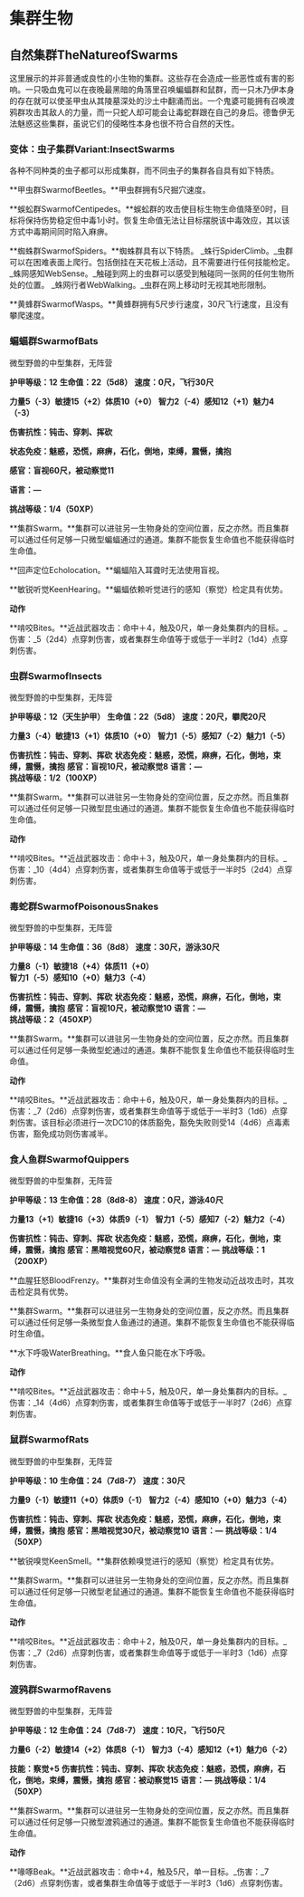 # 集群生物

## **自然集群TheNatureofSwarms**

这里展示的并非普通或良性的小生物的集群。这些存在会造成一些恶性或有害的影响。一只吸血鬼可以在夜晚最黑暗的角落里召唤蝙蝠群和鼠群，而一只木乃伊本身的存在就可以使圣甲虫从其陵墓深处的沙土中翻涌而出。一个鬼婆可能拥有召唤渡鸦群攻击其敌人的力量，而一只蛇人却可能会让毒蛇群跟在自己的身后。德鲁伊无法魅惑这些集群，虽说它们的侵略性本身也很不符合自然的天性。

### **变体：虫子集群Variant:InsectSwarms**

各种不同种类的虫子都可以形成集群，而不同虫子的集群各自具有如下特质。

**甲虫群SwarmofBeetles。**甲虫群拥有5尺掘穴速度。

**蜈蚣群SwarmofCentipedes。**蜈蚣群的攻击使目标生物生命值降至0时，目标将保持伤势稳定但中毒1小时。恢复生命值无法让目标摆脱该中毒效应，其以该方式中毒期间同时陷入麻痹。

**蜘蛛群SwarmofSpiders。**蜘蛛群具有以下特质。
_蛛行SpiderClimb。_虫群可以在困难表面上爬行。包括倒挂在天花板上活动，且不需要进行任何技能检定。
_蛛网感知WebSense。_触碰到网上的虫群可以感受到触碰同一张网的任何生物所处的位置。
_蛛网行者WebWalking。_虫群在网上移动时无视其地形限制。

**黄蜂群SwarmofWasps。**黄蜂群拥有5尺步行速度，30尺飞行速度，且没有攀爬速度。

### 蝙蝠群SwarmofBats

微型野兽的中型集群，无阵营

**护甲等级：12**
**生命值：22（5d8）**
**速度：0尺，飞行30尺**

**力量5（-3）敏捷15（+2）体质10（+0）**
**智力2（-4）感知12（+1）魅力4（-3）**

**伤害抗性：钝击、穿刺、挥砍**

**状态免疫：魅惑，恐慌，麻痹，石化，倒地，束缚，震慑，擒抱**

**感官：盲视60尺，被动察觉11**

**语言：—**

**挑战等级：1/4（50XP）**

**集群Swarm。**集群可以进驻另一生物身处的空间位置，反之亦然。而且集群可以通过任何足够一只微型蝙蝠通过的通道。集群不能恢复生命值也不能获得临时生命值。

**回声定位Echolocation。**蝙蝠陷入耳聋时无法使用盲视。

**敏锐听觉KeenHearing。**蝙蝠依赖听觉进行的感知（察觉）检定具有优势。

**动作**

**啃咬Bites。**近战武器攻击：命中＋4，触及0尺，单一身处集群内的目标。_伤害：_5（2d4）点穿刺伤害，或者集群生命值等于或低于一半时2（1d4）点穿刺伤害。

### 虫群SwarmofInsects

微型野兽的中型集群，无阵营

**护甲等级：12（天生护甲）**
**生命值：22（5d8）**
**速度：20尺，攀爬20尺**

**力量3（-4）敏捷13（+1）体质10（+0）**
**智力1（-5）感知7（-2）魅力1（-5）**

**伤害抗性：钝击、穿刺、挥砍**
**状态免疫：魅惑，恐慌，麻痹，石化，倒地，束缚，震慑，擒抱**
**感官：盲视10尺，被动察觉8**
**语言：—**
**挑战等级：1/2（100XP）**

**集群Swarm。**集群可以进驻另一生物身处的空间位置，反之亦然。而且集群可以通过任何足够一只微型昆虫通过的通道。集群不能恢复生命值也不能获得临时生命值。

**动作**

**啃咬Bites。**近战武器攻击：命中＋3，触及0尺，单一身处集群内的目标。_伤害：_10（4d4）点穿刺伤害，或者集群生命值等于或低于一半时5（2d4）点穿刺伤害。

### 毒蛇群SwarmofPoisonousSnakes

微型野兽的中型集群，无阵营

**护甲等级：14**
**生命值：36（8d8）**
**速度：30尺，游泳30尺**

**力量8（-1）敏捷18（+4）体质11（+0）**
**智力1（-5）感知10（+0）魅力3（-4）**

**伤害抗性：钝击、穿刺、挥砍**
**状态免疫：魅惑，恐慌，麻痹，石化，倒地，束缚，震慑，擒抱**
**感官：盲视10尺，被动察觉10**
**语言：—**
**挑战等级：2（450XP）**

**集群Swarm。**集群可以进驻另一生物身处的空间位置，反之亦然。而且集群可以通过任何足够一条微型蛇通过的通道。集群不能恢复生命值也不能获得临时生命值。

**动作**

**啃咬Bites。**近战武器攻击：命中＋6，触及0尺，单一身处集群内的目标。_伤害：_7（2d6）点穿刺伤害，或者集群生命值等于或低于一半时3（1d6）点穿刺伤害。该目标必须进行一次DC10的体质豁免，豁免失败则受14（4d6）点毒素伤害，豁免成功则伤害减半。

### 食人鱼群SwarmofQuippers

微型野兽的中型集群，无阵营

**护甲等级：13**
**生命值：28（8d8-8）**
**速度：0尺，游泳40尺**

**力量13（+1）敏捷16（+3）体质9（-1）**
**智力1（-5）感知7（-2）魅力2（-4）**

**伤害抗性：钝击、穿刺、挥砍**
**状态免疫：魅惑，恐慌，麻痹，石化，倒地，束缚，震慑，擒抱**
**感官：黑暗视觉60尺，被动察觉8**
**语言：—**
**挑战等级：1（200XP）**

**血腥狂怒BloodFrenzy。**集群对生命值没有全满的生物发动近战攻击时，其攻击检定具有优势。

**集群Swarm。**集群可以进驻另一生物身处的空间位置，反之亦然。而且集群可以通过任何足够一条微型食人鱼通过的通道。集群不能恢复生命值也不能获得临时生命值。

**水下呼吸WaterBreathing。**食人鱼只能在水下呼吸。

**动作**

**啃咬Bites。**近战武器攻击：命中＋5，触及0尺，单一身处集群内的目标。_伤害：_14（4d6）点穿刺伤害，或者集群生命值等于或低于一半时7（2d6）点穿刺伤害。

### 鼠群SwarmofRats

微型野兽的中型集群，无阵营

**护甲等级：10**
**生命值：24（7d8-7）**
**速度：30尺**

**力量9（-1）敏捷11（+0）体质9（-1）**
**智力2（-4）感知10（+0）魅力3（-4）**

**伤害抗性：钝击、穿刺、挥砍**
**状态免疫：魅惑，恐慌，麻痹，石化，倒地，束缚，震慑，擒抱**
**感官：黑暗视觉30尺，被动察觉10**
**语言：—**
**挑战等级：1/4（50XP）**

**敏锐嗅觉KeenSmell。**集群依赖嗅觉进行的感知（察觉）检定具有优势。

**集群Swarm。**集群可以进驻另一生物身处的空间位置，反之亦然。而且集群可以通过任何足够一只微型老鼠通过的通道。集群不能恢复生命值也不能获得临时生命值。

**动作**

**啃咬Bites。**近战武器攻击：命中＋2，触及0尺，单一身处集群内的目标。_伤害：_7（2d6）点穿刺伤害，或者集群生命值等于或低于一半时3（1d6）点穿刺伤害。

### 渡鸦群SwarmofRavens

微型野兽的中型集群，无阵营

**护甲等级：12**
**生命值：24（7d8-7）**
**速度：10尺，飞行50尺**

**力量6（-2）敏捷14（+2）体质8（-1）**
**智力3（-4）感知12（+1）魅力6（-2）**

**技能：察觉+5**
**伤害抗性：钝击、穿刺、挥砍**
**状态免疫：魅惑，恐慌，麻痹，石化，倒地，束缚，震慑，擒抱**
**感官：被动察觉15**
**语言：—**
**挑战等级：1/4（50XP）**

**集群Swarm。**集群可以进驻另一生物身处的空间位置，反之亦然。而且集群可以通过任何足够一只微型渡鸦通过的通道。集群不能恢复生命值也不能获得临时生命值。

**动作**

**喙啄Beak。**近战武器攻击：命中+4，触及5尺，单一目标。_伤害：_7（2d6）点穿刺伤害，或者集群生命值等于或低于一半时3（1d6）点穿刺伤害。
